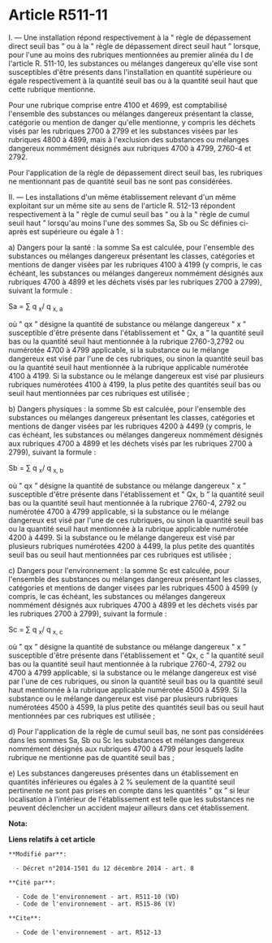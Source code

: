 # Article R511-11

I. ― Une installation répond respectivement à la " règle de dépassement direct seuil bas ” ou à la " règle de dépassement
direct seuil haut ” lorsque, pour l'une au moins des rubriques mentionnées au premier alinéa du I de l'article R. 511-10, les
substances ou mélanges dangereux qu'elle vise sont susceptibles d'être présents dans l'installation en quantité supérieure ou
égale respectivement à la quantité seuil bas ou à la quantité seuil haut que cette rubrique mentionne. 

Pour une rubrique comprise entre 4100 et 4699, est comptabilisé l'ensemble des substances ou mélanges dangereux présentant la
classe, catégorie ou mention de danger qu'elle mentionne, y compris les déchets visés par les rubriques 2700 à 2799 et les
substances visées par les rubriques 4800 à 4899, mais à l'exclusion des substances ou mélanges dangereux nommément désignés
aux rubriques 4700 à 4799, 2760-4 et 2792. 

Pour l'application de la règle de dépassement direct seuil bas, les rubriques ne mentionnant pas de quantité seuil bas ne
sont pas considérées. 

II. ― Les installations d'un même établissement relevant d'un même exploitant sur un même site au sens de l'article R. 512-13
répondent respectivement à la " règle de cumul seuil bas ” ou à la " règle de cumul seuil haut ” lorsqu'au moins l'une des
sommes Sa, Sb ou Sc définies ci-après est supérieure ou égale à 1 : 

a) Dangers pour la santé : la somme Sa est calculée, pour l'ensemble des substances ou mélanges dangereux présentant les
classes, catégories et mentions de danger visées par les rubriques 4100 à 4199 (y compris, le cas échéant, les substances ou
mélanges dangereux nommément désignés aux rubriques 4700 à 4899 et les déchets visés par les rubriques 2700 à 2799), suivant
la formule : 

Sa = ∑ q 
    <sub>x</sub>/ q 
    <sub>x, a </sub>

où " qx ” désigne la quantité de substance ou mélange dangereux " x ” susceptible d'être présente dans l'établissement et "
Qx, a ” la quantité seuil bas ou la quantité seuil haut mentionnée à la rubrique 2760-3,2792 ou numérotée 4700 à 4799
applicable, si la substance ou le mélange dangereux est visé par l'une de ces rubriques, ou sinon la quantité seuil bas ou la
quantité seuil haut mentionnée à la rubrique applicable numérotée 4100 à 4199. Si la substance ou le mélange dangereux est
visé par plusieurs rubriques numérotées 4100 à 4199, la plus petite des quantités seuil bas ou seuil haut mentionnées par ces
rubriques est utilisée ; 

b) Dangers physiques : la somme Sb est calculée, pour l'ensemble des substances ou mélanges dangereux présentant les classes,
catégories et mentions de danger visées par les rubriques 4200 à 4499 (y compris, le cas échéant, les substances ou mélanges
dangereux nommément désignés aux rubriques 4700 à 4899 et les déchets visés par les rubriques 2700 à 2799), suivant la
formule : 

Sb = ∑ q 
    <sub>x</sub>/ q 
    <sub>x, b </sub>

où " qx ” désigne la quantité de substance ou mélange dangereux " x ” susceptible d'être présente dans l'établissement et "
Qx, b ” la quantité seuil bas ou la quantité seuil haut mentionnée à la rubrique 2760-4, 2792 ou numérotée 4700 à 4799
applicable, si la substance ou le mélange dangereux est visé par l'une de ces rubriques, ou sinon la quantité seuil bas ou la
quantité seuil haut mentionnée à la rubrique applicable numérotée 4200 à 4499. Si la substance ou le mélange dangereux est
visé par plusieurs rubriques numérotées 4200 à 4499, la plus petite des quantités seuil bas ou seuil haut mentionnées par ces
rubriques est utilisée ; 

c) Dangers pour l'environnement : la somme Sc est calculée, pour l'ensemble des substances ou mélanges dangereux présentant
les classes, catégories et mentions de danger visées par les rubriques 4500 à 4599 (y compris, le cas échéant, les substances
ou mélanges dangereux nommément désignés aux rubriques 4700 à 4899 et les déchets visés par les rubriques 2700 à 2799),
suivant la formule : 

Sc = ∑ q 
    <sub>x</sub>/ q 
    <sub>x, c </sub>

où " qx ” désigne la quantité de substance ou mélange dangereux " x ” susceptible d'être présente dans l'établissement et "
Qx, c ” la quantité seuil bas ou la quantité seuil haut mentionnée à la rubrique 2760-4, 2792 ou 4700 à 4799 applicable, si
la substance ou le mélange dangereux est visé par l'une de ces rubriques, ou sinon la quantité seuil bas ou la quantité seuil
haut mentionnée à la rubrique applicable numérotée 4500 à 4599. Si la substance ou le mélange dangereux est visé par
plusieurs rubriques numérotées 4500 à 4599, la plus petite des quantités seuil bas ou seuil haut mentionnées par ces
rubriques est utilisée ; 

d) Pour l'application de la règle de cumul seuil bas, ne sont pas considérées dans les sommes Sa, Sb ou Sc les substances et
mélanges dangereux nommément désignés aux rubriques 4700 à 4799 pour lesquels ladite rubrique ne mentionne pas de quantité
seuil bas ; 

e) Les substances dangereuses présentes dans un établissement en quantités inférieures ou égales à 2 % seulement de la
quantité seuil pertinente ne sont pas prises en compte dans les quantités " qx ” si leur localisation à l'intérieur de
l'établissement est telle que les substances ne peuvent déclencher un accident majeur ailleurs dans cet établissement.

**Nota:**



**Liens relatifs à cet article**

	**Modifié par**:

	  - Décret n°2014-1501 du 12 décembre 2014 - art. 8

	**Cité par**:

	  - Code de l'environnement - art. R511-10 (VD)
	  - Code de l'environnement - art. R515-86 (V)

	**Cite**:

	  - Code de l'environnement - art. R512-13
